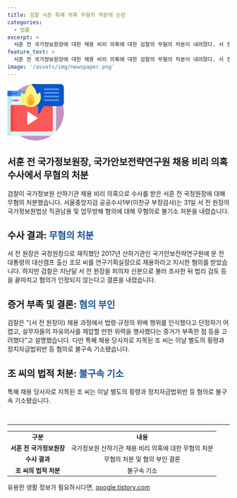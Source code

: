 ```yaml
---
title: 검찰 서훈 특혜 의혹 무혐의 처분에 논란
categories:
  - 법률
excerpt: >
  서훈 전 국가정보원장에 대한 채용 비리 의혹에 대한 검찰의 무혐의 처분이 내려졌다. 서 전 원장은 국가안보전략연구원 산하기관에 대선캠프 출신 조모 씨를 채용하라는 혐의를 받았으나, 검찰은 혐의가 인정되지 않아 불기소 처분을 내렸다. 검찰은 서 전 원장이 법령을 위배한 행위를 단정하기 어렵다는 것과 실무자들의 자유의사를 제압한 증거가 부족하다고 설명했다. 다만, 특혜 채용 당사자로 지목된 조 씨는 다른 혐의로 불구속 기소됐다. (총 149자)
feature_text: >
  서훈 전 국가정보원장에 대한 채용 비리 의혹에 대한 검찰의 무혐의 처분이 내려졌다. 서 전 원장은 국가안보전략연구원 산하기관에 대선캠프 출신 조모 씨를 채용하라는 혐의를 받았으나, 검찰은 혐의가 인정되지 않아 불기소 처분을 내렸다. 검찰은 서 전 원장이 법령을 위배한 행위를 단정하기 어렵다는 것과 실무자들의 자유의사를 제압한 증거가 부족하다고 설명했다. 다만, 특혜 채용 당사자로 지목된 조 씨는 다른 혐의로 불구속 기소됐다. (총 149자)
image: '/assets/img/newspaper.png'
---
```


<p><img src="/assets/img/news.png" alt="rentncar 속보" /></p>

<h2 data-ke-size="size26">서훈 전 국가정보원장, 국가안보전략연구원 채용 비리 의혹 수사에서 무혐의 처분</h2>

<p data-ke-size="size16">검찰이 국가정보원 산하기관 채용 비리 의혹으로 수사를 받은 서훈 전 국정원장에 대해 무혐의 처분했습니다. 서울중앙지검 공공수사1부(이찬규 부장검사)는 31일 서 전 원장의 국가정보원법상 직권남용 및 업무방해 혐의에 대해 무혐의로 불기소 처분을 내렸습니다.</p>

<h2 data-ke-size="size24">수사 결과: <span style="color: #1a5490;">무혐의 처분</span></h2>

<p data-ke-size="size16">서 전 원장은 국정원장으로 재직했던 2017년 산하기관인 국가안보전략연구원에 문 전 대통령의 대선캠프 출신 조모 씨를 연구기획실장으로 채용하라고 지시한 혐의를 받았습니다. 하지만 검찰은 지난달 서 전 원장을 피의자 신분으로 불러 조사한 뒤 법리 검토 등을 끝마치고 혐의가 인정되지 않는다고 결론을 내렸습니다.</p>

<h2 data-ke-size="size24">증거 부족 및 결론: <span style="color: #1a5490;">혐의 부인</span></h2>

<p data-ke-size="size16">검찰은 "(서 전 원장이) 채용 과정에서 법령·규정의 위배 행위를 인식했다고 단정하기 어렵고, 실무자들의 자유의사를 제압할 만한 위력을 행사했다는 증거가 부족한 점 등을 고려했다"고 설명했습니다. 다만 특혜 채용 당사자로 지목된 조 씨는 이날 별도의 횡령과 정치자금법위반 등 혐의로 불구속 기소됐습니다.</p>

<h2 data-ke-size="size24">조 씨의 법적 처분: <span style="color: #1a5490;">불구속 기소</span></h2>

<p data-ke-size="size16">특혜 채용 당사자로 지목된 조 씨는 이날 별도의 횡령과 정치자금법위반 등 혐의로 불구속 기소됐습니다.</p>

<p data-ke-size="size16">&nbsp;</p>

<hr>

<table>
   <tbody>
      <tr>
         <td style="text-align: center; height: 17px;"><b>구분</b></td>
         <td style="text-align: center; height: 17px;"><b>내용</b></td>
      </tr>
      <tr>
         <td style="text-align: center; height: 17px;"><b>서훈 전 국가정보원장</b></td>
         <td style="text-align: center; height: 17px;">국가정보원 산하기관 채용 비리 의혹에 대한 무혐의 처분</td>
      </tr>
      <tr>
         <td style="text-align: center; height: 17px;"><b>수사 결과</b></td>
         <td style="text-align: center; height: 17px;">무혐의 처분 및 혐의 부인 결론</td>
      </tr>
      <tr>
         <td style="text-align: center; height: 17px;"><b>조 씨의 법적 처분</b></td>
         <td style="text-align: center; height: 17px;">불구속 기소</td>
      </tr>
   </tbody>
</table>
유용한 생활 정보가 필요하시다면, <a href="https://qoogle.tistory.com" rel="dofollow">qoogle.tistory.com</a>



